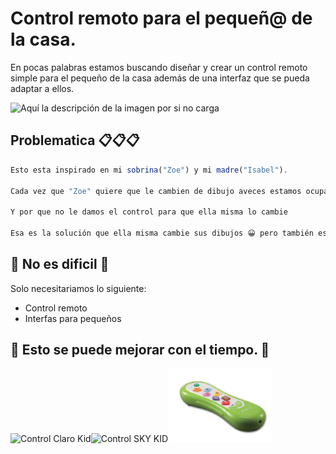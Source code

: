 # Control remoto para el pequeñ@ de la casa.

En pocas palabras estamos buscando diseñar y crear un control remoto simple para el pequeño de la casa además de una interfaz que se pueda adaptar a ellos.

![Aquí la descripción de la imagen por si no carga](./doc_img/control-parental.jpg)

## Problematica 📋📋📋

```js
Esto esta inspirado en mi sobrina("Zoe") y mi madre("Isabel").

Cada vez que "Zoe" quiere que le cambien de dibujo aveces estamos ocupados.

Y por que no le damos el control para que ella misma lo cambie

Esa es la solución que ella misma cambie sus dibujos 😀 pero también es el problema, el control tiene muchos botones, además que la interfaz no se adapta y ni es sencilla.
```

## 🔧 No es dificil 🔧

Solo necesitariamos lo siguiente:

- Control remoto
- Interfas para pequeños

## 🚀 Esto se puede mejorar con el tiempo. 🚀


<img src="./doc_img/SKY-KIDS.jpg" width="33%" alt="Control Claro Kid"/><img src="./doc_img/Control-Kids-2.jpeg" width="33%" alt="Control SKY KID"/><img src="./doc_img/Sony-Control-ninos.jpg" width="33%" alt="Control Claro Kid"/> 





